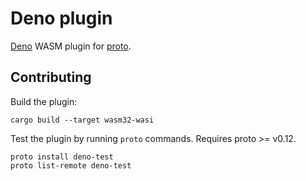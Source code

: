 # Deno plugin

[Deno](https://deno.land/) WASM plugin for [proto](https://github.com/moonrepo/proto).

## Contributing

Build the plugin:

```shell
cargo build --target wasm32-wasi
```

Test the plugin by running `proto` commands. Requires proto >= v0.12.

```shell
proto install deno-test
proto list-remote deno-test
```
